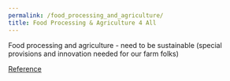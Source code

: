 ```yaml
---
permalink: /food_processing_and_agriculture/
title: Food Processing & Agriculture 4 All
---
```


Food processing and agriculture - need to be sustainable (special provisions and innovation needed for our farm folks) 


[Reference]


[Reference]: https://www.linkedin.com/pulse/lockdowns-cognitive-economy-choudhary-mba-engineer-psychologist/?fbclid=IwAR3eI9SViIMXZeGyT03qkfgROg3Hn7Fcsx4-y0-YKihAF97_YStDrnMks44
